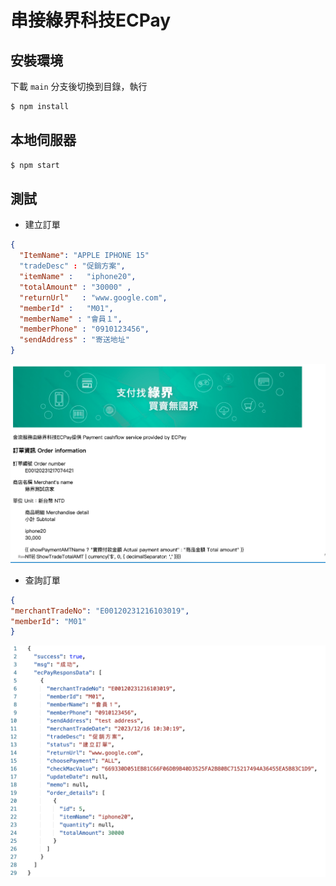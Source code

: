 # 串接綠界科技ECPay


## 安裝環境
下載 `main` 分支後切換到目錄，執行
```bash
$ npm install
```
## 本地伺服器
```bash
$ npm start
```


## 測試
- 建立訂單
```json
{
  "ItemName": "APPLE IPHONE 15"
  "tradeDesc" : "促銷方案", 
  "itemName" :   "iphone20",
  "totalAmount" : "30000" ,
  "returnUrl"	: "www.google.com",
  "memberId" :   "M01",
  "memberName" : "會員１",
  "memberPhone" : "0910123456",
  "sendAddress" : "寄送地址"
}
```
<p align="center">
  <img src="./screenshots/createOrder.png">
</p>



- 查詢訂單
```json
{
"merchantTradeNo": "E00120231216103019",
"memberId": "M01"
}
```

<p align="center">
  <img src="./screenshots/queryOrder.png">
</p>
